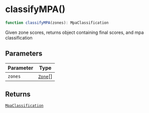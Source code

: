 # classifyMPA()

```ts
function classifyMPA(zones): MpaClassification
```

Given zone scores, returns object containing final scores, and mpa classification

## Parameters

| Parameter | Type |
| ------ | ------ |
| `zones` | [`Zone`](../type-aliases/Zone.md)[] |

## Returns

[`MpaClassification`](../type-aliases/MpaClassification.md)
